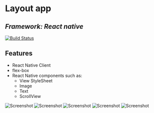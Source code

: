 # Layout app

## _Framework: React native_

[![Build Status](https://travis-ci.org/joemccann/dillinger.svg?branch=master)](https://travis-ci.org/joemccann/dillinger)

## Features
- React Native Client
- flex-box
- React Native components such as:
  - View StyleSheet
  - Image
  - Text
  - ScrollView

![Screenshot](assets/screenshots/home.png)
![Screenshot](assets/screenshots/to_do.png)
![Screenshot](assets/screenshots/to_do2.png)
![Screenshot](assets/screenshots/best_accommodations.png)
![Screenshot](assets/screenshots/accommodations_LA.png)